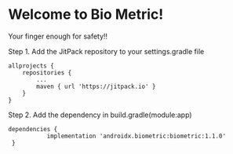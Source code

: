 
# Welcome to Bio Metric!
Your finger enough for safety!!  


Step 1. Add the JitPack repository to your settings.gradle file

    allprojects {
		repositories {
			...
			maven { url 'https://jitpack.io' }
		}
	}
  
  
 
Step 2. Add the dependency in build.gradle(module:app)
 
    dependencies {
	           implementation 'androidx.biometric:biometric:1.1.0'
	 }
